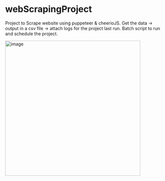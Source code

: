# webScrapingProject

Project to Scrape website using puppeteer & cheerioJS. Get the data -> output in a csv file -> attach logs for the project last run. 
Batch script to run and schedule the project.


<img width="432" alt="image" src="https://user-images.githubusercontent.com/31652177/228756646-b0a57f4e-aae1-4857-a355-71a87b90a319.png">


